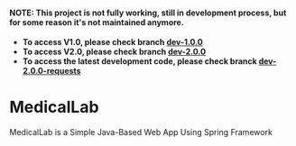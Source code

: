 #### NOTE: This project is not fully working, still in development process, but for some reason it's not maintained anymore.
* **To access V1.0, please check branch [dev-1.0.0](https://github.com/devahmedshendy/medicallab/tree/dev-1.0.0)**
* **To access V2.0, please check branch [dev-2.0.0](https://github.com/devahmedshendy/medicallab/tree/dev-2.0.0)**
* **To access the latest development code, please check branck [dev-2.0.0-requests](https://github.com/devahmedshendy/medicallab/tree/dev-2.0.0-requests)**


# MedicalLab
MedicalLab is a Simple Java-Based Web App Using Spring Framework
